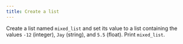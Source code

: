 ```yaml
---
title: Create a list
---
```


Create a list named `mixed_list` and set its value to a list containing the values `-12` (integer), `Jay` (string), and `5.5` (float). Print `mixed_list`.
